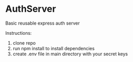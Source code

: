 # AuthServer
Basic reusable express auth server

Instructions:

1. clone repo
2. run npm install to install dependencies
3. create .env file in main directory with your secret keys

